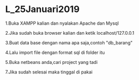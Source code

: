# L_25Januari2019

1.Buka XAMPP kalian dan nyalakan Apache dan Mysql

2.Jika sudah buka browser kalian dan ketik localhost/127.0.0.1

3.Buat data base dengan nama apa saja,contoh "db_barang"

4.Lalu import file dengan format sql di folder itu

5.Buka netbeans anda,cari project yang tadi

7.Jika sudah selesai maka tinggal di pakai
